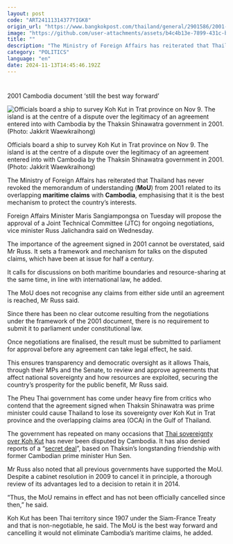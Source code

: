 ```yaml
---
layout: post
code: "ART24111314377YIGK8"
origin_url: "https://www.bangkokpost.com/thailand/general/2901586/2001-cambodia-document-still-the-best-way-forward"
image: "https://github.com/user-attachments/assets/b4c4b13e-7899-431c-b3d4-ab6786cc23b5"
title: ""
description: "The Ministry of Foreign Affairs has reiterated that Thailand has never revoked the memorandum of understanding ( MoU ) from 2001 related to its overlapping  maritime claims  with  Cambodia , emphasising that it is the best mechanism to protect the country’s interests."
category: "POLITICS"
language: "en"
date: 2024-11-13T14:45:46.192Z
---
```


# 

2001 Cambodia document ‘still the best way forward’

![Officials board a ship to survey Koh Kut in Trat province on Nov 9. The island is at the centre of a dispute over the legitimacy of an agreement entered into with Cambodia by the Thaksin Shinawatra government in 2001. (Photo: Jakkrit Waewkraihong)](https://github.com/user-attachments/assets/77dcf1ea-0088-4fa0-9535-97899a382f8f)

Officials board a ship to survey Koh Kut in Trat province on Nov 9. The island is at the centre of a dispute over the legitimacy of an agreement entered into with Cambodia by the Thaksin Shinawatra government in 2001. (Photo: Jakkrit Waewkraihong)

The Ministry of Foreign Affairs has reiterated that Thailand has never revoked the memorandum of understanding (**MoU**) from 2001 related to its overlapping **maritime claims** with **Cambodia**, emphasising that it is the best mechanism to protect the country’s interests.

Foreign Affairs Minister Maris Sangiampongsa on Tuesday will propose the approval of a Joint Technical Committee (JTC) for ongoing negotiations, vice minister Russ Jalichandra said on Wednesday.

The importance of the agreement signed in 2001 cannot be overstated, said Mr Russ. It sets a framework and mechanism for talks on the disputed claims, which have been at issue for half a century.

It calls for discussions on both maritime boundaries and resource-sharing at the same time, in line with international law, he added.

The MoU does not recognise any claims from either side until an agreement is reached, Mr Russ said.

Since there has been no clear outcome resulting from the negotiations under the framework of the 2001 document, there is no requirement to submit it to parliament under constitutional law.

Once negotiations are finalised, the result must be submitted to parliament for approval before any agreement can take legal effect, he said.

This ensures transparency and democratic oversight as it allows Thais, through their MPs and the Senate, to review and approve agreements that affect national sovereignty and how resources are exploited, securing the country’s prosperity for the public benefit, Mr Russ said.

The Pheu Thai government has come under heavy fire from critics who contend that the agreement signed when Thaksin Shinawatra was prime minister could cause Thailand to lose its sovereignty over Koh Kut in Trat province and the overlapping claims area (OCA) in the Gulf of Thailand.

The government has repeated on many occasions that [Thai sovereignty over Koh Kut](https://www.bangkokpost.com/thailand/general/2899186/thai-deputy-pm-makes-case-for-cambodia-dea) has never been disputed by Cambodia. It has also denied reports of a “[secret deal](https://www.bangkokpost.com/thailand/general/2900261/no-secret-deal-over-koh-kut)”, based on Thaksin’s longstanding friendship with former Cambodian prime minister Hun Sen.

Mr Russ also noted that all previous governments have supported the MoU. Despite a cabinet resolution in 2009 to cancel it in principle, a thorough review of its advantages led to a decision to retain it in 2014.

“Thus, the MoU remains in effect and has not been officially cancelled since then,” he said.

Koh Kut has been Thai territory since 1907 under the Siam-France Treaty and that is non-negotiable, he said. The MoU is the best way forward and cancelling it would not eliminate Cambodia’s maritime claims, he added.